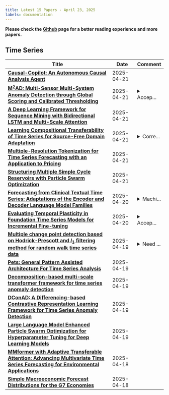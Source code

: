 ```yaml
---
title: Latest 15 Papers - April 23, 2025
labels: documentation
---
```

**Please check the [Github](https://github.com/ke1ewang/DailyArXiv) page for a better reading experience and more papers.**

## Time Series
| **Title** | **Date** | **Comment** |
| --- | --- | --- |
| **[Causal-Copilot: An Autonomous Causal Analysis Agent](http://arxiv.org/abs/2504.13263v2)** | 2025-04-21 |  |
| **[M$^2$AD: Multi-Sensor Multi-System Anomaly Detection through Global Scoring and Calibrated Thresholding](http://arxiv.org/abs/2504.15225v1)** | 2025-04-21 | <details><summary>Accep...</summary><p>Accepted at AISTATS 2025</p></details> |
| **[A Deep Learning Framework for Sequence Mining with Bidirectional LSTM and Multi-Scale Attention](http://arxiv.org/abs/2504.15223v1)** | 2025-04-21 |  |
| **[Learning Compositional Transferability of Time Series for Source-Free Domain Adaptation](http://arxiv.org/abs/2504.14994v1)** | 2025-04-21 | <details><summary>Corre...</summary><p>Corresponding author: Su Yang</p></details> |
| **[Multiple-Resolution Tokenization for Time Series Forecasting with an Application to Pricing](http://arxiv.org/abs/2407.03185v2)** | 2025-04-21 |  |
| **[Structuring Multiple Simple Cycle Reservoirs with Particle Swarm Optimization](http://arxiv.org/abs/2504.05347v2)** | 2025-04-21 |  |
| **[Forecasting from Clinical Textual Time Series: Adaptations of the Encoder and Decoder Language Model Families](http://arxiv.org/abs/2504.10340v2)** | 2025-04-20 | <details><summary>Machi...</summary><p>Machine Learning for Healthcare (MLHC 2025)</p></details> |
| **[Evaluating Temporal Plasticity in Foundation Time Series Models for Incremental Fine-tuning](http://arxiv.org/abs/2504.14677v1)** | 2025-04-20 | <details><summary>Accep...</summary><p>Accepted at IJCNN 2025</p></details> |
| **[Multiple change point detection based on Hodrick-Prescott and $l_1$ filtering method for random walk time series data](http://arxiv.org/abs/2501.11805v3)** | 2025-04-19 | <details><summary>Need ...</summary><p>Need to major review the research proof section</p></details> |
| **[Pets: General Pattern Assisted Architecture For Time Series Analysis](http://arxiv.org/abs/2504.14209v1)** | 2025-04-19 |  |
| **[Decomposition-based multi-scale transformer framework for time series anomaly detection](http://arxiv.org/abs/2504.14206v1)** | 2025-04-19 |  |
| **[DConAD: A Differencing-based Contrastive Representation Learning Framework for Time Series Anomaly Detection](http://arxiv.org/abs/2504.14204v1)** | 2025-04-19 |  |
| **[Large Language Model Enhanced Particle Swarm Optimization for Hyperparameter Tuning for Deep Learning Models](http://arxiv.org/abs/2504.14126v1)** | 2025-04-19 |  |
| **[MMformer with Adaptive Transferable Attention: Advancing Multivariate Time Series Forecasting for Environmental Applications](http://arxiv.org/abs/2504.14050v1)** | 2025-04-18 |  |
| **[Simple Macroeconomic Forecast Distributions for the G7 Economies](http://arxiv.org/abs/2408.08304v3)** | 2025-04-18 |  |

